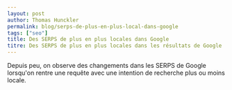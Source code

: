 ```yaml
---
layout: post
author: Thomas Hunckler
permalink: blog/serps-de-plus-en-plus-local-dans-google
tags: ["seo"]
title: Des SERPS de plus en plus locales dans Google
titre: Des SERPS de plus en plus locales dans les résultats de Google
---
```

Depuis peu, on observe des changements dans les SERPS de Google lorsqu'on rentre une requête avec une intention de recherche plus ou moins locale.
